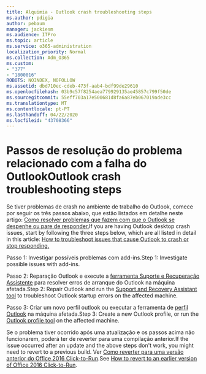 ```yaml
---
title: Alquimia - Outlook crash troubleshooting steps
ms.author: pdigia
author: pebaum
manager: jackiesm
ms.audience: ITPro
ms.topic: article
ms.service: o365-administration
localization_priority: Normal
ms.collection: Adm_O365
ms.custom:
- "377"
- "1800016"
ROBOTS: NOINDEX, NOFOLLOW
ms.assetid: dbd710ec-cdeb-473f-aab4-bdf99de29610
ms.openlocfilehash: 03b9c57f8254aea779929135ae45857c799f50de
ms.sourcegitcommit: 55eff703a17e500681d8fa6a87eb067019ade3cc
ms.translationtype: MT
ms.contentlocale: pt-PT
ms.lasthandoff: 04/22/2020
ms.locfileid: "43708366"
---
```

# <a name="outlook-crash-troubleshooting-steps"></a><span data-ttu-id="355c1-102">Passos de resolução do problema relacionado com a falha do Outlook</span><span class="sxs-lookup"><span data-stu-id="355c1-102">Outlook crash troubleshooting steps</span></span>

<span data-ttu-id="355c1-103">Se tiver problemas de crash no ambiente de trabalho do Outlook, comece por seguir os três passos abaixo, que estão listados em detalhe neste artigo: [Como resolver problemas que fazem com que o Outlook se despenhe ou pare de responder.](https://docs.microsoft.com/exchange/troubleshoot/outlook-crashes/crash-issues)</span><span class="sxs-lookup"><span data-stu-id="355c1-103">If you are having Outlook desktop crash issues, start by following the three steps below, which are all listed in detail in this article: [How to troubleshoot issues that cause Outlook to crash or stop responding.](https://docs.microsoft.com/exchange/troubleshoot/outlook-crashes/crash-issues)</span></span>
  
<span data-ttu-id="355c1-104">Passo 1: Investigar possíveis problemas com add-ins.</span><span class="sxs-lookup"><span data-stu-id="355c1-104">Step 1: Investigate possible issues with add-ins.</span></span>
  
<span data-ttu-id="355c1-105">Passo 2: Reparação Outlook e execute a [ferramenta Suporte e Recuperação Assistente](https://aka.ms/SaRA-OutlookWontStart) para resolver erros de arranque do Outlook na máquina afetada.</span><span class="sxs-lookup"><span data-stu-id="355c1-105">Step 2: Repair Outlook and run the [Support and Recovery Assistant tool](https://aka.ms/SaRA-OutlookWontStart) to troubleshoot Outlook startup errors on the affected machine.</span></span>
  
<span data-ttu-id="355c1-106">Passo 3: Criar um novo perfil outlook ou executar a ferramenta de [perfil Outlook](https://aka.ms/SaRA-OutlookSetupProfile) na máquina afetada.</span><span class="sxs-lookup"><span data-stu-id="355c1-106">Step 3: Create a new Outlook profile, or run the [Outlook profile tool](https://aka.ms/SaRA-OutlookSetupProfile) on the affected machine.</span></span>
  
<span data-ttu-id="355c1-107">Se o problema tiver ocorrido após uma atualização e os passos acima não funcionarem, poderá ter de reverter para uma compilação anterior.</span><span class="sxs-lookup"><span data-stu-id="355c1-107">If the issue occurred after an update and the above steps don't work, you might need to revert to a previous build.</span></span> <span data-ttu-id="355c1-108">Ver [Como reverter para uma versão anterior do Office 2016 Click-to-Run](https://support.microsoft.com/help/2770432).</span><span class="sxs-lookup"><span data-stu-id="355c1-108">See [How to revert to an earlier version of Office 2016 Click-to-Run](https://support.microsoft.com/help/2770432).</span></span>
  